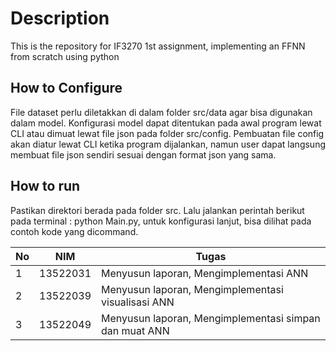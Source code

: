 # Description
This is the repository for IF3270 1st assignment, implementing an FFNN from scratch using python

## How to Configure
File dataset perlu diletakkan di dalam folder src/data agar bisa digunakan dalam model. Konfigurasi model dapat ditentukan pada awal program lewat CLI atau dimuat lewat file json pada folder src/config. Pembuatan file config akan diatur lewat CLI ketika program dijalankan, namun user dapat langsung membuat file json sendiri sesuai dengan format json yang sama. 

## How to run
Pastikan direktori berada pada folder src. Lalu jalankan perintah berikut pada terminal : python Main.py, untuk konfigurasi lanjut, bisa dilihat pada contoh kode yang dicommand.

| No  | NIM      | Tugas                                                  |
| --- | -------- | ------------------------------------------------------ |
| 1   | 13522031 | Menyusun laporan, Mengimplementasi ANN                 |
| 2   | 13522039 | Menyusun laporan, Mengimplementasi visualisasi ANN     |
| 3   | 13522049 | Menyusun laporan, Mengimplementasi simpan dan muat ANN |


